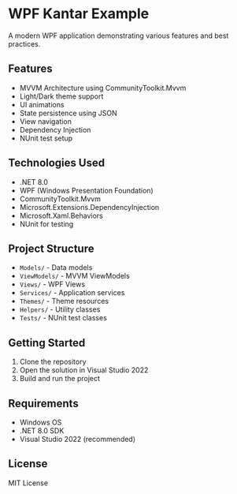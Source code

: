 # WPF Kantar Example

A modern WPF application demonstrating various features and best practices.

## Features

- MVVM Architecture using CommunityToolkit.Mvvm
- Light/Dark theme support
- UI animations
- State persistence using JSON
- View navigation
- Dependency Injection
- NUnit test setup

## Technologies Used

- .NET 8.0
- WPF (Windows Presentation Foundation)
- CommunityToolkit.Mvvm
- Microsoft.Extensions.DependencyInjection
- Microsoft.Xaml.Behaviors
- NUnit for testing

## Project Structure

- `Models/` - Data models
- `ViewModels/` - MVVM ViewModels
- `Views/` - WPF Views
- `Services/` - Application services
- `Themes/` - Theme resources
- `Helpers/` - Utility classes
- `Tests/` - NUnit test classes

## Getting Started

1. Clone the repository
2. Open the solution in Visual Studio 2022
3. Build and run the project

## Requirements

- Windows OS
- .NET 8.0 SDK
- Visual Studio 2022 (recommended)

## License

MIT License 